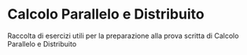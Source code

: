 # Calcolo Parallelo e Distribuito
Raccolta di esercizi utili per la preparazione alla prova scritta di Calcolo Parallelo e Distribuito
